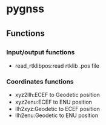 # pygnss　
## Functions　
### Input/output functions　
- read_rtklibpos:read rtklib .pos file
  
### Coordinates functions
- xyz2llh:ECEF to Geodetic position
- xyz2enu:ECEF to ENU position  　　 　
- llh2xyz:Geodetic to ECEF position  
- llh2enu:Geodetic to ENU position  
